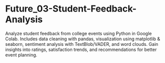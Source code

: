 # Future_03-Student-Feedback-Analysis
Analyze student feedback from college events using Python in Google Colab. Includes data cleaning with pandas, visualization using matplotlib &amp; seaborn, sentiment analysis with TextBlob/VADER, and word clouds. Gain insights into ratings, satisfaction trends, and recommendations for better event planning.
